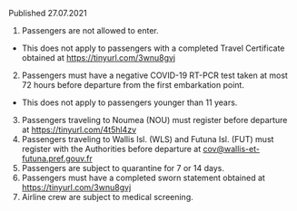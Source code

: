 Published 27.07.2021
1. Passengers are not allowed to enter. 
- This does not apply to passengers with a completed Travel Certificate obtained at <a href="https://tinyurl.com/3wnu8gvj">https://tinyurl.com/3wnu8gvj</a> 
2. Passengers must have a negative COVID-19 RT-PCR test taken at most 72 hours before departure from the first embarkation point. 
- This does not apply to passengers younger than 11 years.
3. Passengers traveling to Noumea (NOU) must register before departure at <a href="https://tinyurl.com/4t5hl4zv">https://tinyurl.com/4t5hl4zv</a> 
4. Passengers traveling to Wallis Isl. (WLS) and Futuna Isl. (FUT) must register with the Authorities before departure at <a href="mailto:cov@wallis-et-futuna.pref.gouv.fr">cov@wallis-et-futuna.pref.gouv.fr</a> 
5. Passengers are subject to quarantine for 7 or 14 days. 
6. Passengers must have a completed sworn statement obtained at <a target="_blank" href="https://tinyurl.com/3wnu8gvj">https://tinyurl.com/3wnu8gvj</a> 
7. Airline crew are subject to medical screening.

